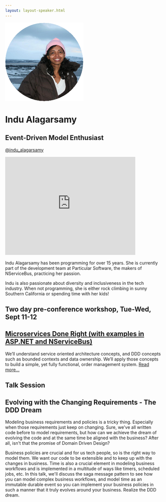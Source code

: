 ```yaml
---
layout: layout-speaker.html
---
```


<div class="container section featured-speaker">
  <div class="row">
    <div class="col-xs-12 col-sm-2 img-container">
      <img class="speaker-page-img" src="../img/speakers/Indu-Alagarsamy-ON.png">
    </div>
    <div class="col-xs-12 col-sm-10 copy-container">
      <h1 class="speaker-header">Indu Alagarsamy</h1>
      <h2 class="speaker-subtitle">Event-Driven Model Enthusiast</h2>
      <p class="copy"><a class="speaker-handle" href="https://twitter.com/indu_alagarsamy" target="_blank">@indu_alagarsamy</a></p>
      <div class="video-responsive">
        <iframe width="420" height="315" src="http://www.youtube.com/embed/pk4GrmWtjMk" frameborder="0" allowfullscreen></iframe>
      </div>
      <p class="copy"></p>
      <p class="copy">Indu Alagarsamy has been programming for over 15 years. She is currently part of the development team at Particular Software, the makers of NServiceBus, practicing her passion.</p>
      <p class="copy">Indu is also passionate about diversity and inclusiveness in the tech industry. When not programming, she is either rock climbing in sunny Southern California or spending time with her kids!</p>
      <h2 class="speaker-subheader">Two day pre-conference workshop, Tue-Wed, Sept 11-12</h2>
      <h2 class="speaker-subheader"><a href="../workshops/microservices-done-right.html">Microservices Done Right (with examples in ASP.NET and NServiceBus)</a></h2>
      <p class="copy">We’ll understand service oriented architecture concepts, and DDD concepts such as bounded contexts and data ownership. We’ll apply those concepts to build a simple, yet fully functional, order management system. <a href="../workshops/microservices-done-right.html">Read more...</a></p>
      <h2 class="speaker-subheader">Talk Session</h2>
      <h2 class="speaker-subheader gold">Evolving with the Changing Requirements - The DDD Dream</h2>
      <p class="copy">Modeling business requirements and policies is a tricky thing. Especially when those requirements just keep on changing. Sure, we've all written code before to model requirements, but how can we achieve the dream of evolving the code and at the same time be aligned with the business? After all, isn't that the promise of Domain Driven Design?</p>
      <p class="copy">Business policies are crucial and for us tech people, so is the right way to model them. We want our code to be extensible and to keep up with the changes in business. Time is also a crucial element in modeling business workflows and is implemented in a multitude of ways like timers, scheduled jobs, etc. In this talk, we'll discuss the saga message pattern to see how you can model complex business workflows, and model time as an immutable durable event so you can implement your business policies in such a manner that it truly evolves around your business. Realize the DDD dream.</p>
      <!--<a class="btn" href="https://ti.to/explore-ddd-conference/2017">Buy Tickets</a>-->
    </div>
  </div>
</div>